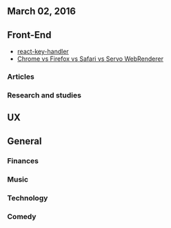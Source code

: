 March 02, 2016
---

## Front-End

- [react-key-handler](https://github.com/ayrton/react-key-handler)
- [Chrome vs Firefox vs Safari vs Servo WebRenderer](https://www.youtube.com/watch?v=u0hYIRQRiws)

### Articles

### Research and studies

## UX

## General 
 
### Finances

### Music

### Technology

### Comedy
